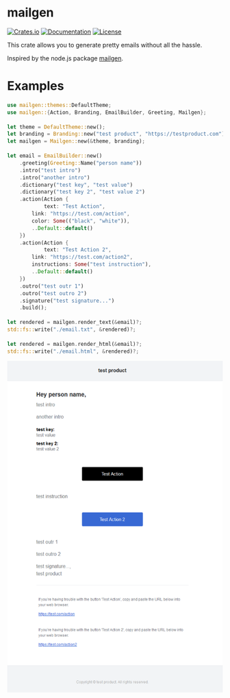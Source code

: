 # mailgen

[![Crates.io](https://img.shields.io/crates/v/mailgen)](https://crates.io/crates/mailgen)
[![Documentation](https://docs.rs/mailgen/badge.svg)](https://docs.rs/mailgen)
[![License](https://img.shields.io/crates/l/mailgen)](LICENSE)

This crate allows you to generate pretty emails without all the hassle.

Inspired by the node.js package [mailgen](https://github.com/eladnava/mailgen).

# Examples

```rust
use mailgen::themes::DefaultTheme;
use mailgen::{Action, Branding, EmailBuilder, Greeting, Mailgen};

let theme = DefaultTheme::new();
let branding = Branding::new("test product", "https://testproduct.com");
let mailgen = Mailgen::new(&theme, branding);

let email = EmailBuilder::new()
    .greeting(Greeting::Name("person name"))
    .intro("test intro")
    .intro("another intro")
    .dictionary("test key", "test value")
    .dictionary("test key 2", "test value 2")
    .action(Action {
            text: "Test Action",
        link: "https://test.com/action",
        color: Some(("black", "white")),
        ..Default::default()
    })
    .action(Action {
            text: "Test Action 2",
        link: "https://test.com/action2",
        instructions: Some("test instruction"),
        ..Default::default()
    })
    .outro("test outr 1")
    .outro("test outro 2")
    .signature("test signature...")
    .build();

let rendered = mailgen.render_text(&email)?;
std::fs::write("./email.txt", &rendered)?;

let rendered = mailgen.render_html(&email)?;
std::fs::write("./email.html", &rendered)?;
```

![default theme](default-theme.png)
